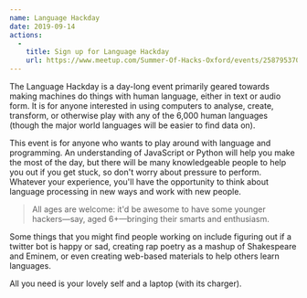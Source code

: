 ```yaml
---
name: Language Hackday
date: 2019-09-14
actions:
  -
    title: Sign up for Language Hackday
    url: https://www.meetup.com/Summer-Of-Hacks-Oxford/events/258795370/
---
```


The Language Hackday is a day-long event primarily geared towards making machines do things with human language, either in text or audio form. It is for anyone interested in using computers to analyse, create, transform, or otherwise play with any of the 6,000 human languages (though the major world languages will be easier to find data on).

This event is for anyone who wants to play around with language and programming. An understanding of JavaScript or Python will help you make the most of the day, but there will be many knowledgeable people to help you out if you get stuck, so don't worry about pressure to perform. Whatever your experience, you'll have the opportunity to think about language processing in new ways and work with new people.

> All ages are welcome: it'd be awesome to have some younger hackers—say, aged 6+—bringing
> their smarts and enthusiasm.

Some things that you might find people working on include figuring out if a twitter bot is happy or sad, creating rap poetry as a mashup of Shakespeare and Eminem, or even creating web-based materials to help others learn languages.

All you need is your lovely self and a laptop (with its charger).
